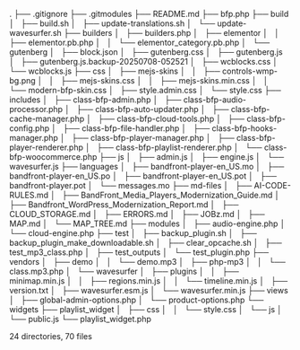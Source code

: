.
├── .gitignore
├── .gitmodules
├── README.md
├── bfp.php
├── build
│   ├── build.sh
│   ├── update-translations.sh
│   └── update-wavesurfer.sh
├── builders
│   ├── builders.php
│   ├── elementor
│   │   ├── elementor.pb.php
│   │   └── elementor_category.pb.php
│   └── gutenberg
│       ├── block.json
│       ├── gutenberg.css
│       ├── gutenberg.js
│       ├── gutenberg.js.backup-20250708-052521
│       ├── wcblocks.css
│       └── wcblocks.js
├── css
│   ├── mejs-skins
│   │   ├── controls-wmp-bg.png
│   │   ├── mejs-skins.css
│   │   ├── mejs-skins.min.css
│   │   └── modern-bfp-skin.css
│   ├── style.admin.css
│   └── style.css
├── includes
│   ├── class-bfp-admin.php
│   ├── class-bfp-audio-processor.php
│   ├── class-bfp-auto-updater.php
│   ├── class-bfp-cache-manager.php
│   ├── class-bfp-cloud-tools.php
│   ├── class-bfp-config.php
│   ├── class-bfp-file-handler.php
│   ├── class-bfp-hooks-manager.php
│   ├── class-bfp-player-manager.php
│   ├── class-bfp-player-renderer.php
│   ├── class-bfp-playlist-renderer.php
│   └── class-bfp-woocommerce.php
├── js
│   ├── admin.js
│   ├── engine.js
│   └── wavesurfer.js
├── languages
│   ├── bandfront-player-en_US.mo
│   ├── bandfront-player-en_US.po
│   ├── bandfront-player-en_US.pot
│   ├── bandfront-player.pot
│   └── messages.mo
├── md-files
│   ├── AI-CODE-RULES.md
│   ├── BandFront_Media_Players_Modernization_Guide.md
│   ├── Bandfront_WordPress_Modernization_Report.md
│   ├── CLOUD_STORAGE.md
│   ├── ERRORS.md
│   ├── JOBz.md
│   ├── MAP.md
│   └── MAP_TREE.md
├── modules
│   ├── audio-engine.php
│   └── cloud-engine.php
├── test
│   ├── backup_plugin.sh
│   ├── backup_plugin_make_downloadable.sh
│   ├── clear_opcache.sh
│   ├── test_mp3_class.php
│   ├── test_outputs
│   └── test_plugin.php
├── vendors
│   ├── demo
│   │   └── demo.mp3
│   ├── php-mp3
│   │   └── class.mp3.php
│   └── wavesurfer
│       ├── plugins
│       │   ├── minimap.min.js
│       │   ├── regions.min.js
│       │   └── timeline.min.js
│       ├── version.txt
│       ├── wavesurfer.esm.js
│       └── wavesurfer.min.js
├── views
│   ├── global-admin-options.php
│   └── product-options.php
└── widgets
    ├── playlist_widget
    │   ├── css
    │   │   └── style.css
    │   └── js
    │       └── public.js
    └── playlist_widget.php

24 directories, 70 files
